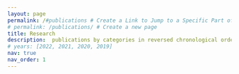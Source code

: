 ```yaml
---
layout: page
permalink: /#publications # Create a Link to Jump to a Specific Part of a Page
# permalink: /publications/ # Create a new page
title: Research
description:  publications by categories in reversed chronological order.
# years: [2022, 2021, 2020, 2019]
nav: true
nav_order: 1
---
```


<!-- <div class="publications" id="publications">
  {% bibliography -f papers -q @*[selected=true]* %}
</div> -->
